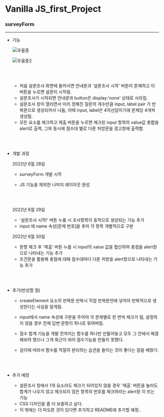 <h1>Vanilla JS_first_Project</h1>

<h3>surveyForm</h3>

-----------------------------------------------------------------------------



* 기능

  ![우울증](../../images/READEME/우울증-16617615339991.jpg)
  
  ![우울증2](../../images/READEME/우울증2-16617615504365.jpg)
  
  <br><br>
  
  * 처음 설문조사 화면에 들어서면 안내문과 '설문조사 시작' 버튼이 존재하고 이 버튼을 누르면 설문이 시작됨.
  * 설문조사가 시작되면 안내문과 button은 display:'none' 상태로 사라짐.
  * 설문조사 창이 열리면서 미리 정해진 질문의 개수만큼 input, label pair 가 반복문으로 생성되어서 나옴, 이때 input, label은 4지선답이기에 문제당 4개씩 생성됨.
  * 모든 요소를 체크하고 제출 버튼을 누르면 체크된 input 항목의 value값 총합을 alert로 출력, 그와 동시에 점수대 별로 다른 처방문을 경고창에 출력함.
  
  <br><br>
  
* 개발 과정

  2022년 6월 28일<br>

  * surveyForm 개발 시작

  * JS 기능을 제외한 나머지 레이아웃 완성

    <br><br>

  2022년 6월 29일 <br>

  * '설문조사 시작!' 버튼 누를 시 조사항목이 동적으로 생성되는 기능 추가
  * input 에 name 속성[문제 번호]을 추어 각 항목 개별적으로 구분

  2022년 6월 30일<br>

  * 문항 체크 후 '제출' 버튼 누를 시 input의  value 값을 합산하여 총점을 alert창으로 나타내는 기능 추가
  * 조건문을 활용해 총점에 대해 점수대마다 다른 처방을 alert창으로 나타내는 기능 추가

  <br><br>

* 후기(반성할 점)

  * createElement 요소의 반복문 반복시 직접 반복문안에 넣어야 반복적으로 생성한다는 사실을 알게됨.

  * input에서 name 속성에 구분을 주어야 각 문제별로 한 번씩 체크가 됨, 설정하지 않을 경우 전체 답변 문항이 하나로 묶여버림. 

  * 점수 합계 기능을 개발 전까지는 함수를 하나만 만들어놓고 모두 그 안에서 해결해보려 했으나 그게 화근이 되어 점수기능을 만들지 못했다. 

  * 길이에 따라서 함수를 적절히 분리하는 습관을 들이는 것이 좋다는 점을 배웠다. 

    <br><br>

* 추가 예정

  * 설문조사 창에서 1개 요소라도 체크가 되어있지 않을 경우 '제출' 버튼을 눌러도 합계가 나오지 않고 체크되지 않은 항목의 번호를 체크하라는 alert창 이 뜨는 기능
  * CSS 디자인을 좀 더 보충하고 싶다. 
  * 이 밖에는 더 떠오른 것이 있다면 추가하고 README에 추가할 예정.. 









